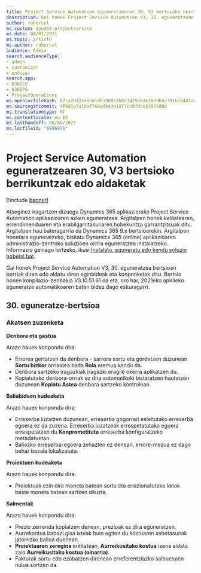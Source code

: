 ```yaml
---
title: Project Service Automation eguneratzearen 30, V3 bertsioko berrikuntzak edo aldaketak
description: Gai honek Project Service Automation V3, 30. eguneratzean erabilgarri dauden eginbideak eta konponketak ditu.
author: ruhercul
ms.custom: dyn365-projectservice
ms.date: 04/01/2021
ms.topic: article
ms.author: ruhercul
audience: Admin
search.audienceType:
- admin
- customizer
- enduser
search.app:
- D365CE
- D365PS
- ProjectOperations
ms.openlocfilehash: 07ca20425d05d1d638d9b2b8c3425562e39dd6627916794d1ad8441f00658459
ms.sourcegitcommit: 7f8d1e7a16af769adb43d1877c28fdce53975db8
ms.translationtype: MT
ms.contentlocale: eu-ES
ms.lasthandoff: 08/06/2021
ms.locfileid: "6986971"
---
```

# <a name="whats-new-or-changed-in-project-service-automation-update-release-30-v3"></a>Project Service Automation eguneratzearen 30, V3 bertsioko berrikuntzak edo aldaketak

[!include [banner](../includes/psa-now-project-operations.md)]

Atseginez iragartzen dizuegu Dynamics 365 aplikaziorako Project Service Automation aplikazioaren azken eguneratzea. Argitalpen honek kalitatearen, errendimenduaren eta erabilgarritasunaren hobekuntza garrantzitsuak ditu. Argitalpen hau bateragarria da Dynamics 365 9.x bertsioarekin. Argitalpen honetara eguneratzeko, bisitatu Dynamics 365 (online) aplikazioaren administrazio-zentroko soluzioen orrira eguneratzea instalatzeko. Informazio gehiago lortzeko, ikusi [Instalatu, eguneratu edo kendu soluzio hobetsi bat](/power-platform/admin/install-remove-preferred-solution.md).

Gai honek Project Service Automation V3, 30. eguneratzea bertsioan berriak diren edo aldatu diren eginbideak eta konponketak ditu. Bertsio honen konpilazio-zenbakia V3.10.51.61 da eta, oro har, 2021eko apirileko eguneratze automatikoaren baten bidez dago eskuragarri.

## <a name="update-release-30"></a>30. eguneratze-bertsioa

### <a name="bug-fixes"></a>Akatsen zuzenketa

**Denbora eta gastua**

Arazo hauek konpondu dira:

- Errorea gertatzen da denbora - sarrera sortu eta gordetzen duzunean **Sortu bizkor** orrialdea bada **Rola** eremua kendu da.
- Denbora sartzeko iragazkiak iragazki eragile okerra aplikatzen du.
- Kopiatutako denbora-orriak ez dira automatikoki bistaratzen hautatzen duzunean **Kopiatu Astea** denbora sartzeko kontrolean.

**Baliabideen kudeaketa**

Arazo hauek konpondu dira:

- Erreserba luzatzen duzunean, erreserba gogorrari esleitutako erreserba egoera ez da zuzena. Erreserba luzatzeak errespetatutako egoera errespetatzen du **Konprometituta** erreserba konfiguratzeko metadatuetan.
- Baliozko erreserba-egoera zehazten ez denean, errore-mezua ez dago behar bezala lokalizatuta.

**Proiektuen kudeaketa**

Arazo hauek konpondu dira:

- Proiektuak ezin dira moneta batean sortu eta erlazionatutako lanak beste moneta batean sartzen dituzte.

**Salmentak**

Arazo hauek konpondu dira:

- Prezio zerrenda kopiatzen denean, prezioak ez dira eguneratzen.
- Aurrekontua irabazi gisa ixteak huts egiten du kostuaren xehetasunak jatorrizko balioa duenean.
- **Proiektuaren zeregina** entitatean, **Aurreikusitako kostua** izena aldatu zaio **Aurreikusitako kostua (oinarria)**.
- Fakturak sortu edo ezabatzen direnean erreferentziazko salbuespen nulua sortzen da.
